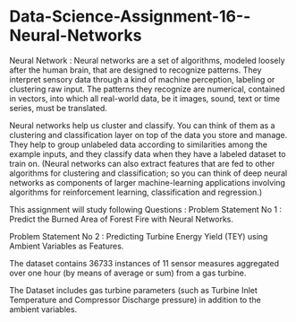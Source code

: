 # Data-Science-Assignment-16--Neural-Networks
Neural Network :
Neural networks are a set of algorithms, modeled loosely after the human brain, that are designed to recognize patterns. They interpret sensory data through a kind of machine perception, labeling or clustering raw input. The patterns they recognize are numerical, contained in vectors, into which all real-world data, be it images, sound, text or time series, must be translated.

Neural networks help us cluster and classify. You can think of them as a clustering and classification layer on top of the data you store and manage. They help to group unlabeled data according to similarities among the example inputs, and they classify data when they have a labeled dataset to train on. (Neural networks can also extract features that are fed to other algorithms for clustering and classification; so you can think of deep neural networks as components of larger machine-learning applications involving algorithms for reinforcement learning, classification and regression.)

This assignment will study following Questions :
Problem Statement No 1 :
Predict the Burned Area of Forest Fire with Neural Networks.

Problem Statement No 2 :
Predicting Turbine Energy Yield (TEY) using Ambient Variables as Features.

The dataset contains 36733 instances of 11 sensor measures aggregated over one hour (by means of average or sum) from a gas turbine.

The Dataset includes gas turbine parameters (such as Turbine Inlet Temperature and Compressor Discharge pressure) in addition to the ambient variables.
